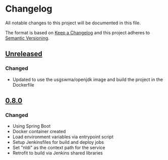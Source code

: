 # Changelog
All notable changes to this project will be documented in this file.

The format is based on [Keep a Changelog](http://keepachangelog.com/en/1.0.0/)
and this project adheres to [Semantic Versioning](http://semver.org/spec/v2.0.0.html).

## [Unreleased]
### Changed
- Updated to use the usgswma/openjdk image and build the project in the Dockerfile


## [0.8.0]
### Changed
- Using Spring Boot
- Docker container created
- Load environment variables via entrypoint script
- Setup Jenkinsfiles for build and deploy jobs
- Set "nldi" as the context path for the service
- Retrofit to build via Jenkins shared libraries

[Unreleased]: https://github.com/ACWI-SSWD/nldi-services/compare/nldi-services-0.8.0...master
[0.8.0]: https://github.com/ACWI-SSWD/nldi-services/compare/nldi-services-0.7.0...nldi-services-0.8.0

